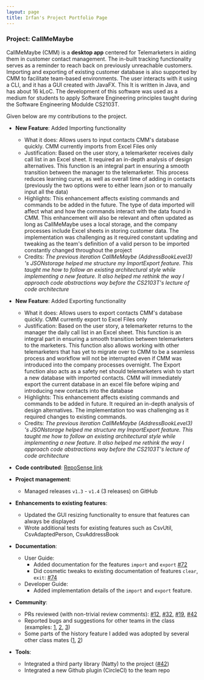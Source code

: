 ```yaml
---
layout: page
title: Irfan's Project Portfolio Page
---
```


### Project: CallMeMaybe

CallMeMaybe (CMM) is a **desktop app** centered for Telemarketers in aiding them in customer contact management.
The in-built tracking functionality serves as a reminder to reach back on previously unreachable customers.
Importing and exporting of existing customer database is also supported by CMM to facilitate team-based environments.
The user interacts with it using a CLI, and it has a GUI created with JavaFX. This It is written in Java, and has about
16 kLoC. The development of this software was used as a medium for students to apply Software Engineering principles
taught during the Software Engineering Modulde CS2103T.

Given below are my contributions to the project.

* **New Feature**: Added Importing functionality
  * What it does: Allows users to input contacts CMM's database quickly. CMM currently imports from Excel Files only
  * Justification: Based on the user story, a telemarketer receives daily call list in an Excel sheet. It required an 
    in-depth analysis of design alternatives. This function is an integral part in  ensuring a smooth transition
    between the manager to the telemarketer. This process reduces learning curve, as well as overall time of adding in
    contacts (previously the two options were to either learn json or to manually input  all the data) 
  * Highlights: This enhancement affects existing commands and commands to be added in the future. The type of data
    imported will affect what and how the commands interact with the data found in CMM. This enhancement will also be
    relevant and often updated as long as CallMeMaybe uses a local storage, and the company  processes  include  Excel
    sheets  in storing customer data. The implementation was challenging as it required constant updating and tweaking
    as the team's definition of a valid person  to be imported constantly changed throughout the project
  * Credits: *The previous iteration CallMeMaybe (AddressBookLevel3) 's JSONstorage helped me structure my ImportExport
    feature. This taught me how to follow an existing architectural style while implementing a new feature. It also
    helped me rethink the way I approach code abstractions way before the CS2103T's lecture of code architecture*

* **New Feature**: Added Exporting functionality
  * What it does: Allows users to export contacts CMM's database quickly. CMM currently export to Excel Files only
  * Justification: Based on the user story, a telemarketer returns to the manager the daily call list in an Excel sheet.
    This function is an integral part in  ensuring a smooth transition between telemarketers to the marketers. This
    function also allows working with other telemarketers that has yet to migrate over to CMM to be a seamless process
    and workflow will not be interrupted even if CMM was introduced  into the company processes overnight. The Export
    function also acts as a safety net should telemarketers wish to start a new database with imported contacts.
    CMM will immediately export the  current database in an excel file before wiping and introducing new contacts into
    the database 
  * Highlights: This enhancement affects existing commands and commands to be added in future. It required an in-depth 
    analysis of design alternatives. The implementation too was challenging as it required changes to existing commands.
  * Credits: *The previous iteration CallMeMaybe (AddressBookLevel3) 's JSONstorage helped me structure my ImportExport
    feature. This taught me how to follow an existing architectural style while implementing a new feature. It also
    helped me rethink the way I approach code abstractions way before the CS2103T's lecture of code architecture*
  
* **Code contributed**: [RepoSense link](https://nus-cs2103-ay2122s1.github.io/tp-dashboard/#breakdown=true&search=idgrr)

* **Project management**:
  * Managed releases `v1.3` - `v1.4` (3 releases) on GitHub

* **Enhancements to existing features**:
  * Updated the GUI resizing functionality to ensure that features can always be displayed
  * Wrote additional tests for existing features such as CsvUtil, CsvAdaptedPerson, CsvAddressBook

* **Documentation**:
  * User Guide:
    * Added documentation for the features `import` and `export` [\#72]()
    * Did cosmetic tweaks to existing documentation of features `clear`, `exit`: [\#74]()
  * Developer Guide:
    * Added implementation details of the `import` and `export` feature.

* **Community**:
  * PRs reviewed (with non-trivial review comments): [\#12](), [\#32](), [\#19](), [\#42]()
  * Reported bugs and suggestions for other teams in the class (examples: [1](), [2](), [3]())
  * Some parts of the history feature I added was adopted by several other class mates ([1](), [2]())

* **Tools**:
  * Integrated a third party library (Natty) to the project ([\#42]())
  * Integrated a new Github plugin (CircleCI) to the team repo
